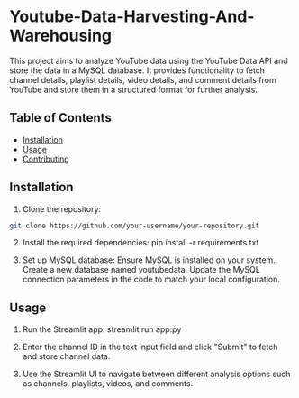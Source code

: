 # Youtube-Data-Harvesting-And-Warehousing
This project aims to analyze YouTube data using the YouTube Data API and store the data in a MySQL database. It provides functionality to fetch channel details, playlist details, video details, and comment details from YouTube and store them in a structured format for further analysis.

## Table of Contents

- [Installation](#installation)
- [Usage](#usage)
- [Contributing](#contributing)

## Installation

1. Clone the repository:

```bash
git clone https://github.com/your-username/your-repository.git
```

2. Install the required dependencies:
   pip install -r requirements.txt

3. Set up MySQL database:
  Ensure MySQL is installed on your system.
  Create a new database named youtubedata.
  Update the MySQL connection parameters in the code to match your local configuration.

## Usage

1. Run the Streamlit app:
   streamlit run app.py
   
2. Enter the channel ID in the text input field and click "Submit" to fetch and store channel data.
   
3. Use the Streamlit UI to navigate between different analysis options such as channels, playlists, videos, and comments.


